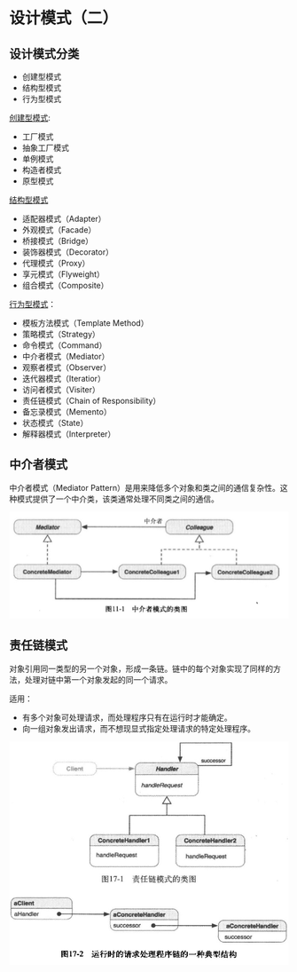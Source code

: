 # 设计模式（二）

## 设计模式分类

* 创建型模式
* 结构型模式
* 行为型模式

[创建型模式](http://www.cnblogs.com/shuigu/p/6908520.html):

* 工厂模式　
* 抽象工厂模式 
* 单例模式
* 构造者模式
* 原型模式

[结构型模式](http://www.cnblogs.com/shuigu/p/6911822.html)

* 适配器模式（Adapter）　　　　　　　　
* 外观模式（Facade）
* 桥接模式（Bridge）
* 装饰器模式（Decorator）
* 代理模式（Proxy）
* 享元模式（Flyweight）
* 组合模式（Composite）

[行为型模式](https://www.cnblogs.com/shuigu/p/6911827.html)：

* 模板方法模式（Template Method）
* 策略模式（Strategy）
* 命令模式（Command）
* 中介者模式（Mediator）
* 观察者模式（Observer）
* 迭代器模式（Iteratior）
* 访问者模式（Visiter）
* 责任链模式（Chain of Responsibility）
* 备忘录模式（Memento）
* 状态模式（State）
* 解释器模式（Interpreter）

## 中介者模式

中介者模式（Mediator Pattern）是用来降低多个对象和类之间的通信复杂性。这种模式提供了一个中介类，该类通常处理不同类之间的通信。

![](.gitbook/assets/image%20%2810%29.png)

## 责任链模式

对象引用同一类型的另一个对象，形成一条链。链中的每个对象实现了同样的方法，处理对链中第一个对象发起的同一个请求。

适用：

* 有多个对象可处理请求，而处理程序只有在运行时才能确定。
* 向一组对象发出请求，而不想现显式指定处理请求的特定处理程序。

![](.gitbook/assets/image%20%2812%29.png)

